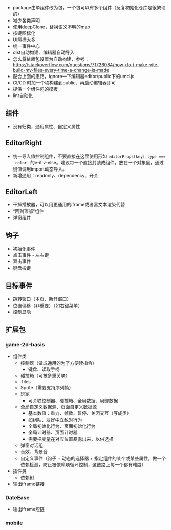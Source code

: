- package由单组件改为包，一个包可以有多个组件（反复初始化仓库是很繁琐的）
- 减少各类声明
- 使用deepClone，替换语义不明的map
- 按键图标化
- UI隔栅太多
- 统一事件中心
- dist自动构建、编辑器自动导入
- 怎么将依赖包设置为自动构建，参考：https://stackoverflow.com/questions/71726084/how-do-i-make-vite-build-my-files-every-time-a-change-is-made
- 配合上面的思路，ignore一下编辑器editor/public下的umd.js
- CI/CD 时加一个项构建到public、再启动编辑器即可
- 提供一个组件包的模板
- lint自动化

## 组件
- 没有归类，通用属性、自定义属性

## EditorRight
- 统一导入值控制组件，不要直接在这里使用形如 `editorProps[key].type === 'color'` 的v-if v-else。建议每一个直接封装成组件，放在一个对象里，通过键值调用import动态导入。
- 新增通用：readonly、dependency、开关

## EditorLeft
- 干掉播放器，可以用更通用的iframe或者富文本渲染代替
- “回到顶部”组件
- 弹窗组件
## 钩子
- 初始化事件
- 点击事件 - 左右键
- 双击事件
- 键盘按键
## 目标事件
- 跳转窗口（本页、新开窗口）
- 位置偏移（非重要）（如右键菜单）
- 控制显隐

## 扩展包
### game-2d-basis
- 组件类
  - 控制器（做成通用的为了方便读指令）
    - 键盘、读取手柄
  - 碰撞箱（可被多重关联）
  - Tiles
  - Sprite（需要支持序列帧）
  - 玩家
    - 可关联控制器、碰撞箱、全局数据、局部数据
  - 全局自定义数据源、页面自定义数据源
    - 基本数值：重力、帧数、暂停、关闭交互（写成类）
    - 如组队、友好中立敌对行为
    - 全局初始化行为、页面初始化行为
    - 全局计时器、页面计时器
    - 需要把变量在对应位置暴露出来，以供选择
  - 弹窗对话组
  - 音效、背景音
  - 自定义事件（钩子 + 动态的选择器 + 指定组件的某个或某些属性，做一个依赖检测，防止被依赖项循环控制，这链路上每一个都有难度）
- 插件类
  - 依赖树
- 输出iframe链接
### DateEase
- 输出iframe短链
### mobile
